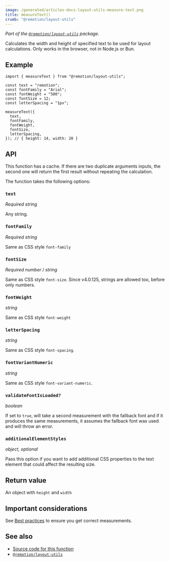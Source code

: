 ```yaml
---
image: /generated/articles-docs-layout-utils-measure-text.png
title: measureText()
crumb: "@remotion/layout-utils"
---
```


_Part of the [`@remotion/layout-utils`](/docs/layout-utils) package._

Calculates the width and height of specified text to be used for layout calculations. Only works in the browser, not in Node.js or Bun.

## Example

```tsx twoslash
import { measureText } from "@remotion/layout-utils";

const text = "remotion";
const fontFamily = "Arial";
const fontWeight = "500";
const fontSize = 12;
const letterSpacing = "1px";

measureText({
  text,
  fontFamily,
  fontWeight,
  fontSize,
  letterSpacing,
}); // { height: 14, width: 20 }
```

## API

This function has a cache. If there are two duplicate arguments inputs, the second one will return the first result without repeating the calculation.

The function takes the following options:

### `text`

_Required_ _string_

Any string.

### `fontFamily`

_Required_ _string_

Same as CSS style `font-family`

### `fontSize`

_Required_ _number_ / _string_

Same as CSS style `font-size`. Since v4.0.125, strings are allowed too, before only numbers.

### `fontWeight`

_string_

Same as CSS style `font-weight`

### `letterSpacing`

_string_

Same as CSS style `font-spacing`.

### `fontVariantNumeric`<AvailableFrom v="4.0.57"/>

_string_

Same as CSS style `font-variant-numeric`.

### `validateFontIsLoaded?`<AvailableFrom v="4.0.136"/>

_boolean_

If set to `true`, will take a second measurement with the fallback font and if it produces the same measurements, it assumes the fallback font was used and will throw an error.

### `additionalElementStyles`<AvailableFrom v="4.0.140"/>

_object, optional_

Pass this option if you want to add additional CSS properties to the text element that could affect the resulting size.

## Return value

An object with `height` and `width`

## Important considerations

See [Best practices](/docs/layout-utils/best-practices) to ensure you get correct measurements.

## See also

- [Source code for this function](https://github.com/remotion-dev/remotion/blob/main/packages/layout-utils/src/layouts/measure-text.ts)
- [`@remotion/layout-utils`](/docs/layout-utils)
